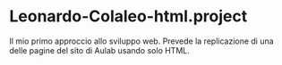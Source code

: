 # Leonardo-Colaleo-html.project
Il mio primo approccio allo sviluppo web. Prevede la replicazione di una delle pagine del sito di Aulab usando solo HTML.
